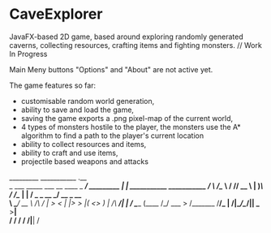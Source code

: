 # CaveExplorer
JavaFX-based 2D game, based around exploring randomly generated caverns, collecting resources, crafting items and fighting monsters. 
// Work In Progress

Main Meny buttons "Options" and "About" are not active yet.

The game features so far:

- customisable random world generation,
- ability to save and load the game,
- saving the game exports a .png pixel-map of the current world,
- 4 types of monsters hostile to the player, the monsters use the A* algorithm to find a path to the player's current location
- ability to collect resources and items, 
- ability to craft and use items,
- projectile based weapons and attacks


_________                      ___________              .__                              
\_   ___ \_____ ___  __ ____   \_   _____/__  _________ |  |   ___________   ___________ 
/    \  \/\__  \\  \/ // __ \   |    __)_\  \/  /\____ \|  |  /  _ \_  __ \_/ __ \_  __ \
\     \____/ __ \\   /\  ___/   |        \>    < |  |_> >  |_(  <_> )  | \/\  ___/|  | \/
 \______  (____  /\_/  \___  > /_______  /__/\_ \|   __/|____/\____/|__|    \___  >__|   
        \/     \/          \/          \/      \/|__|                           \/       
